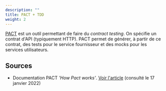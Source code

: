 ```yaml
---
description: ""
title: PACT + TDD
weight: 2
---
```


[PACT](https://pact.io/) est un outil permettant de faire du *contract testing*. On spécifie un contrat d'API (typiquement HTTP). PACT permet de générer, à partir de ce contrat, des tests pour le service fournisseur et des mocks pour les services utilisateurs.
<!--more-->

## Sources
 * Documentation PACT *'How Pact works'*.
  [Voir l'article](https://docs.pact.io/getting_started/how_pact_works) (consulté le 17 janvier 2022)  
